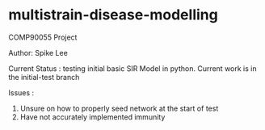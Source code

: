 # multistrain-disease-modelling
COMP90055 Project

Author: Spike Lee

Current Status : testing initial basic SIR Model in python. Current work is in the initial-test branch

Issues : 

1. Unsure on how to properly seed network at the start of test
2. Have not accurately implemented immunity
